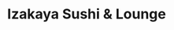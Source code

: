 ---
layout: place
title: Izakaya Sushi & Lounge
permalink: /new-york/brooklyn/izakaya-sushi-lounge.html
stateAbbr: NY
stateName: New York
cityName: Brooklyn
seo:
  type: restaurant
  links: https://www.izakayasushilounge.com/
place_id: ChIJ2z7-Y5RFwokRH1BRDyxe9vM
photos:
  - name: >-
      places/ChIJ2z7-Y5RFwokRH1BRDyxe9vM/photos/AeeoHcKbEYoO02CpLtf4CZF27kkyFyY_48i-tvseH1Avp0pvGC3Cf49L3Henr5Ng2f6ylbwXZ36vHWDBeII7MRFQMlIqMs9w-3iEjcNf1FH8ufc_UzsPwEK1q6okuGVPRgJSICHlX8zTVektkxZPKrkGYpUHiAn69WXJ2sNQsu1veuRarl5HNpDJMHDlI2QPROmmM05F4KYxfr59aEXfCMUXo2DVI5QEJqlPG_7j6cEjo3j7O1Ui0X_rJXC8DQ26lU96QvuuJsHBFmyrbzaWfJkkBIxUKfm4Aphu8HHpz1DuajvkRdCgQPV4w-2rlhT3reE7h_9cVIdgUcnCnBnzG5-4Vif-aFbxN_IlaV0KlLvqeaDNG8MSFYHjc0X5h20ibWyaJqaHw10T3phTXRmKX5DeK2lUPpNZ3eDVQlHkR4rpqZdIt2u0
    widthPx: 4032
    heightPx: 3024
    authorAttributions:
      - displayName: Derrick Aloys
        uri: https://maps.google.com/maps/contrib/106081975366718049720
        photoUri: >-
          https://lh3.googleusercontent.com/a-/ALV-UjVBVQ6L1AE-Eu0uTRsy8Uw3NS3qwdFKtSNGWd8ABSz20mNOvvBuPw=s100-p-k-no-mo
    flagContentUri: >-
      https://www.google.com/local/imagery/report/?cb_client=maps_api_places.places_api&image_key=!1e10!2sCIHM0ogKEICAgIDz35_rnAE&hl=en-US
    googleMapsUri: >-
      https://www.google.com/maps/place//data=!3m4!1e2!3m2!1sCIHM0ogKEICAgIDz35_rnAE!2e10!4m2!3m1!1s0x89c2459463fe3edb:0xf3f65e2c0f51501f
  - name: >-
      places/ChIJ2z7-Y5RFwokRH1BRDyxe9vM/photos/AeeoHcLG9Z_qFshN1kqbC4d4dOBcRMPSs7Wt2Kt1xmpmfgoWe1G8IFRXSXFH6VI1_T_z-z6_pO0FSDmJr83aa4KAdav6OuOlPnZabKvHoho_qCW_HwIyBezIImjB4vucHFqFS4wEZaBh75_SgjY0WwSqj1Om0SY-ltNddVsazZig2q7woQvxPZn6Aqb9f_OEDhmSeLwEh1cLq0u-b0dCVdihPl8Yl8pYmvs7KkzU-SijQYnug9tlZ_I2TgPNrhNiqBqhbL1Az02vR6SGt76-fnBPMKkZr1Y-YqSnZaFqQL0TmMpeeBkzpN8hHOhiYgQVBmNB3A1I_1k0SspmGJMT6aH_yH1ShG7LcPU6XxYzRDYdecFpqoRpLwzcdxShcUGoToxQvrRaJmxMak9fQXuGYRpNH388mzN3FLfPkpacbedOk_eG-lYs
    widthPx: 3600
    heightPx: 4800
    authorAttributions:
      - displayName: Sevinch Sadullaeva
        uri: https://maps.google.com/maps/contrib/107124579698985786648
        photoUri: >-
          https://lh3.googleusercontent.com/a/ACg8ocIdMYQ2z_DZnlaEtXyAENuBWwh9LIpN5rNN0abTlsQjLe_vUA=s100-p-k-no-mo
    flagContentUri: >-
      https://www.google.com/local/imagery/report/?cb_client=maps_api_places.places_api&image_key=!1e10!2sCIHM0ogKEICAgIDlgr2A3gE&hl=en-US
    googleMapsUri: >-
      https://www.google.com/maps/place//data=!3m4!1e2!3m2!1sCIHM0ogKEICAgIDlgr2A3gE!2e10!4m2!3m1!1s0x89c2459463fe3edb:0xf3f65e2c0f51501f
  - name: >-
      places/ChIJ2z7-Y5RFwokRH1BRDyxe9vM/photos/AeeoHcLeCnEXu81A6bfHr_a9v25oFDrT58WKSBGmu7Zfx0T93kxiJJMw46R7zti_EdzPjLlCGa_XdTJKx0zKDT3M3SFjBcptoRZhRNmCqvXVxsbzpIxiZW6ooObnRnZDZe78X_L4eDKFqevmy1kiO95zO_06-4kPzCg57K-SJ3YU0Dtpj4RD8OJetzEEM3mFPbO_eFUGUX47pQI-3KbU2qSAM0qiVW2VnB_T6Sb4WzosXaWzfCyOCjpvwmu9KcHkM8rPFXfsRhXQJa_GdddHVfCREZctZ7Rr1asdPU1QwY976-y55LiwuvH03vsOG5c4LjGfpjDNFHEdYcPPiaQtRYWAMUje7NMu2HXY66mErKzfqpjanntc0jRzPXn98-MVzTFdbVEeIQcUv9ziPgpdihfeVOM8gy43yjswuRGUq8NHSR2oTfmi
    widthPx: 4800
    heightPx: 3600
    authorAttributions:
      - displayName: Reyes D
        uri: https://maps.google.com/maps/contrib/104154702600192611838
        photoUri: >-
          https://lh3.googleusercontent.com/a/ACg8ocIEqKyi6ZouR4ikkTmFb8CucQD3ME4g8Q9vg5quBFOzn9CXmA=s100-p-k-no-mo
    flagContentUri: >-
      https://www.google.com/local/imagery/report/?cb_client=maps_api_places.places_api&image_key=!1e10!2sCIHM0ogKEICAgMDIuPW1iQE&hl=en-US
    googleMapsUri: >-
      https://www.google.com/maps/place//data=!3m4!1e2!3m2!1sCIHM0ogKEICAgMDIuPW1iQE!2e10!4m2!3m1!1s0x89c2459463fe3edb:0xf3f65e2c0f51501f
  - name: >-
      places/ChIJ2z7-Y5RFwokRH1BRDyxe9vM/photos/AeeoHcLvfxX5WIXY2Db2JUqBbUW1OyYQL1XL-kNKN76vPNytbI5plgmylN0V_-giVArFSiRBi4XSLevkKL87QXCB9C0KW2NgM6g8nrXgCmVNbe_owEx1tbpoVuh9-Coy6AiJhfEuS7gJLbcJ-WPPb0guvPNEqypnrGoZdvTUPgPY9lMG4XQbtC1A1taLbuOBEaqODokj2IBaQW0MPWG7_PsZ8wOchtypGWSReCzQP0LuiIT9gnnc7OtI8vtYJkncQWE79YpI4OlFuz5fz3vrgfFjYOze3B79uxdzVMQ2ShbJ9OeD9kFM9G-ceapIFlNku01zJuzsGK_kRbV5ORIVSd0XpsXw8VYVkpweH5M_iI4sf3f4g4K_sBq647vdVxhJN9-MeKWtLBj9Ax9jJkWgTl1wyQHdVyy65lHhzbU9GDpNDe-cow
    widthPx: 4032
    heightPx: 3024
    authorAttributions:
      - displayName: Aaron Tech for Megamax
        uri: https://maps.google.com/maps/contrib/104910291896173019714
        photoUri: >-
          https://lh3.googleusercontent.com/a-/ALV-UjUTf-5xuSl0hvPnSoyTwOSKcnxoM0f7hKNkfisdUMTsrMtTRwpJ=s100-p-k-no-mo
    flagContentUri: >-
      https://www.google.com/local/imagery/report/?cb_client=maps_api_places.places_api&image_key=!1e10!2sCIHM0ogKEICAgICjnsLRMg&hl=en-US
    googleMapsUri: >-
      https://www.google.com/maps/place//data=!3m4!1e2!3m2!1sCIHM0ogKEICAgICjnsLRMg!2e10!4m2!3m1!1s0x89c2459463fe3edb:0xf3f65e2c0f51501f
  - name: >-
      places/ChIJ2z7-Y5RFwokRH1BRDyxe9vM/photos/AeeoHcIu0ttRz6d82JLueMQNPYRMBiRBE72GQ2gYSBJ1SIx-7RTa03X7ZgY851j4zrECwx5w4PYkrfvb8wfucHfAPLMLTkECJzPA1kxo2yNnWnRb3etRUd8dRWs5xObTmqmTjPHCX40U841eSUXrKMhIqQt1ushst7JyjKnndWTzH3AnWXcTJ_ZSGG_IP3iTsY2WRdVPgXNAIIBNu5aqSPyFNL7lq9pW9o0PbPs7glt8NATAiZSUV-XRESL60C5ijrrPHUIBK15TaYMrUiT0bnpMD9kNouxgWoXTMfP14tJAWrpAP2plLm1a3qqJCNUBT6rtwkQnNjJWx6_Arsk3eSaP1fR04SQmwVvYc3RSwwGqHitHSqYU2Z2zMcA8lsmZfzhOSiUDS3yFMu0OXIn0QY7ltjyUh1qMUmMk58DkhiMIcj4
    widthPx: 2876
    heightPx: 1978
    authorAttributions:
      - displayName: Samantha Jiang
        uri: https://maps.google.com/maps/contrib/110474066970328538852
        photoUri: >-
          https://lh3.googleusercontent.com/a/ACg8ocIEq2rgJOi_eawCkI2CqRTS1GakWGJefyybDTI4TiJeLCmvqQ=s100-p-k-no-mo
    flagContentUri: >-
      https://www.google.com/local/imagery/report/?cb_client=maps_api_places.places_api&image_key=!1e10!2sCIHM0ogKEICAgICLqpbtRw&hl=en-US
    googleMapsUri: >-
      https://www.google.com/maps/place//data=!3m4!1e2!3m2!1sCIHM0ogKEICAgICLqpbtRw!2e10!4m2!3m1!1s0x89c2459463fe3edb:0xf3f65e2c0f51501f
  - name: >-
      places/ChIJ2z7-Y5RFwokRH1BRDyxe9vM/photos/AeeoHcI-tuwTj7gSg-IaTksEmMvrm_f6y63rgZHKRFm5qS-4zjsGhXf3Ov4kMBWszY3B4rV2DxdF94e29abV5dEOuVdLDeA1uTQMcbRYL5qQi6i8dU-oy4E4P9-4vzZc-Y1s2oEVQ-3Hm-JKGHnB9iur3ULcJO2gdzT67Bmak-1GFoXfRAw75uQbXh-1BSIA6-W9TM-II6JaNKNqp7FB2PlAs-Q95QEdg_Gr5oS6UTyNHcJOqUmS7u4Bvz8zDOln7ThyZ3DX7JuWsdVQxKHFbrigPRlA2C8RRquUaUEshpVbHu7KGgjaUKc-0Fc1ios2YAnvB9lo7KRdsFsA6w93cD-HUaGZiRR14isQ8B2e1Hb3-_ZOSHOFn7F4OBgqT5LAJPM0nIybHmEEbZtuyiQfuy7OFWGZXIolXJ4zx4zMk-u4DN72uQ
    widthPx: 3024
    heightPx: 4032
    authorAttributions:
      - displayName: Donna Love
        uri: https://maps.google.com/maps/contrib/101426583248598756069
        photoUri: >-
          https://lh3.googleusercontent.com/a-/ALV-UjUPfCwPWhJkjunpBhMLf9bI1vgDigpfBeTJ98WuBFBYu4lzgAA=s100-p-k-no-mo
    flagContentUri: >-
      https://www.google.com/local/imagery/report/?cb_client=maps_api_places.places_api&image_key=!1e10!2sCIHM0ogKEICAgMDInKiCZg&hl=en-US
    googleMapsUri: >-
      https://www.google.com/maps/place//data=!3m4!1e2!3m2!1sCIHM0ogKEICAgMDInKiCZg!2e10!4m2!3m1!1s0x89c2459463fe3edb:0xf3f65e2c0f51501f
  - name: >-
      places/ChIJ2z7-Y5RFwokRH1BRDyxe9vM/photos/AeeoHcIMQgzPvpHxSKo3OZbl8gRAi0kvmzCBek6PIwN0jTy95zydhprBJOyrN5WBAuVCbx5y2P5J_veuzyxRG5H-b3eiOYnHrgDqlj4of5yLrQhiZgrWR39lBcm-H-uPpJ0bgwjWf2FEOoyXcXA5ZZLwnyE2dRYbGuxOKmRGL_C6xIIvMo8uH6Rw_wT3XSoP4_RrK0312eK09GllMJFo9rpv1RMPzQXLOspYsBGH_fVadryG3LTwYI1gliBMVUath6a4irUBsWZrC0_yPn2r9BPmJ8llqkZ5VM6l74GgPRntwvoB2lWP_qISyoJE28QIbiB1LAVRCp6Yupo5V8mmh-HiX4mt79vGBrVyA14RoH7vCZRIhM9GoBaAjMgDubkNTNWE_Z85CE0AcerlXPjy-cpQAtd1npN_cL8ave2Y0pLGb0ITU2hh
    widthPx: 3600
    heightPx: 4800
    authorAttributions:
      - displayName: Irina D
        uri: https://maps.google.com/maps/contrib/107723526401556092286
        photoUri: >-
          https://lh3.googleusercontent.com/a-/ALV-UjXi_WevFtMj0hVEJMQtEXBwRCpinN5QxDLhFNtJzWldsF7p_dg_=s100-p-k-no-mo
    flagContentUri: >-
      https://www.google.com/local/imagery/report/?cb_client=maps_api_places.places_api&image_key=!1e10!2sCIHM0ogKEICAgIDHksKdtAE&hl=en-US
    googleMapsUri: >-
      https://www.google.com/maps/place//data=!3m4!1e2!3m2!1sCIHM0ogKEICAgIDHksKdtAE!2e10!4m2!3m1!1s0x89c2459463fe3edb:0xf3f65e2c0f51501f
  - name: >-
      places/ChIJ2z7-Y5RFwokRH1BRDyxe9vM/photos/AeeoHcJhslpSP9G4ZUq5NG7-xpGrvVSwjojF8XET-ymj4JK8sPjCl1OxVtvHrVHXkaCU2Z3n_aEPx-Z3wacbffMkbmM3uWJj6JUUPKodHnP893IcMf0SX5wl2lkVjUO-cc8YD8cVPHDB7TtkRGQth_n_10Z_BsQbHVBn8UpHj1S83wB7rC7Z9lfbA-vYIoKlwZZs9aXqP9ygGf2do7P4RmBRtn4jzpXzkKdpMcCwi7soCsZ4PKVbOnI70EmAxG2unrhTi-W_OrGAw5WT9vc6lHfh3JD0Sqy1gbjdBN61rwvFJ6c1gvs16ojLd9Rp1yludThzs53p7Ir0G5Mu8W0j7B2CPFbyWCsoSgfh__2yytF9Friq22fboFSgzOML4Y7Jb7oD0frMkninkaoIAcJDBZVPN3Bo8mnWJeCemuGtFQJfcfypmBk
    widthPx: 3600
    heightPx: 4800
    authorAttributions:
      - displayName: ansen wang
        uri: https://maps.google.com/maps/contrib/105571344530045596872
        photoUri: >-
          https://lh3.googleusercontent.com/a/ACg8ocL8bKO1pxYKCYMrs5wSzgUg6oCv8bPNPmJai9E1nVNhjAyTLA=s100-p-k-no-mo
    flagContentUri: >-
      https://www.google.com/local/imagery/report/?cb_client=maps_api_places.places_api&image_key=!1e10!2sCIHM0ogKEICAgIDlnufz3QE&hl=en-US
    googleMapsUri: >-
      https://www.google.com/maps/place//data=!3m4!1e2!3m2!1sCIHM0ogKEICAgIDlnufz3QE!2e10!4m2!3m1!1s0x89c2459463fe3edb:0xf3f65e2c0f51501f
  - name: >-
      places/ChIJ2z7-Y5RFwokRH1BRDyxe9vM/photos/AeeoHcJcd9RLvMl3eOquMx0HsXOVVDfjQUCbWLlB8GBbBRD7MWKcSkVxcPiQMzAdGl7p2zxGCipRFUIhNp2Ewqp5zoBlTlWDneiJrCStQ7R8gxaJGRRVmAEXAXEBSWr_LRAIzJ3TQvHU0B0SMYkwnhXwdHuna-_4Jmvbh46fnvJRNQSIaECIFiUXY_Qrbg9d1DMZz-eVwz4EGWK7UzpAc6TXjR-0pMEUPVTwetbkbKKTZR7AD4-li4glHva7df7ln0fQPOb8J7FqNlFVYmFHx2xOFtkoOqBV2Jy2fyc8EtUi5UV2GYHu0gUjsh4nsnI7P0VGdlbsWLz6th9vHg5Tn4fzqsps8v6rMqgl6M7xxcsy4f0HCpvKLiEVOST570WKYr2uWhCKdsz8KRLykJ1hYpy7jzgs8kyRh2gMMpqjQi1CaLEgUFXe
    widthPx: 4000
    heightPx: 3000
    authorAttributions:
      - displayName: Travel Lover
        uri: https://maps.google.com/maps/contrib/114050496767521196450
        photoUri: >-
          https://lh3.googleusercontent.com/a-/ALV-UjUuvC9EXb-c8YvgQ-jL7Xl4HkG6V_eXmBI0BiS09zTQp8XkvoQS=s100-p-k-no-mo
    flagContentUri: >-
      https://www.google.com/local/imagery/report/?cb_client=maps_api_places.places_api&image_key=!1e10!2sCIHM0ogKEICAgIDDkYSu1AE&hl=en-US
    googleMapsUri: >-
      https://www.google.com/maps/place//data=!3m4!1e2!3m2!1sCIHM0ogKEICAgIDDkYSu1AE!2e10!4m2!3m1!1s0x89c2459463fe3edb:0xf3f65e2c0f51501f
  - name: >-
      places/ChIJ2z7-Y5RFwokRH1BRDyxe9vM/photos/AeeoHcITw2bpwr1QbGlC64LFkoMeGXmRo7HAhuVwTWLQH2GI28vKbhXioTbHoEsookuKVW3F2WAF-XE2nBDCE46ddV89U5wMmUbPGQ-Juax7uGqe-CV7PAa9oVpLyymQzFmc7bmzvgJfqL4czBqynV72S_IBXPqhelDtnQFeOJCmp5S9pbqQBjVzCLbx93l_dRxcNYZnuPnYuOkkbN7ha_7juiVECZV8uY5r9g3jemEILbGWzdW4SUiR-i2JQB_IOSfPlKkaHUUaRjfP26_HXTfT5ggavCk_-kgCWSlhtdT2LdoyBmtkpgaNURDgXs9JlR_x1ZhNXBxOvgJlIwPgrf4Ex999JF0-miONAdhyNoUpci7s3axsplnpnmfBarXMC8GvXnXSqB3y5AxMfaeBYYkfZMx8GRW-BHGMs8AV5ewEsULLhw
    widthPx: 3024
    heightPx: 4032
    authorAttributions:
      - displayName: Derrick Aloys
        uri: https://maps.google.com/maps/contrib/106081975366718049720
        photoUri: >-
          https://lh3.googleusercontent.com/a-/ALV-UjVBVQ6L1AE-Eu0uTRsy8Uw3NS3qwdFKtSNGWd8ABSz20mNOvvBuPw=s100-p-k-no-mo
    flagContentUri: >-
      https://www.google.com/local/imagery/report/?cb_client=maps_api_places.places_api&image_key=!1e10!2sCIHM0ogKEICAgIDz35-XfQ&hl=en-US
    googleMapsUri: >-
      https://www.google.com/maps/place//data=!3m4!1e2!3m2!1sCIHM0ogKEICAgIDz35-XfQ!2e10!4m2!3m1!1s0x89c2459463fe3edb:0xf3f65e2c0f51501f
address: 1629 Sheepshead Bay Rd, Brooklyn, NY 11235, USA
street: 1629 Sheepshead Bay Rd
city: Brooklyn
state: NY
zip: '11235'
country: USA
neighborhood: Sheepshead Bay
latitude: '40.587037'
longitude: '-73.952337'
accessibility_options:
  wheelchairAccessibleEntrance: true
  wheelchairAccessibleRestroom: true
business_status: OPERATIONAL
name: Izakaya Sushi & Lounge
google_maps_links:
  directionsUri: >-
    https://www.google.com/maps/dir//''/data=!4m7!4m6!1m1!4e2!1m2!1m1!1s0x89c2459463fe3edb:0xf3f65e2c0f51501f!3e0
  placeUri: https://maps.google.com/?cid=17579341738815868959
  writeAReviewUri: >-
    https://www.google.com/maps/place//data=!4m3!3m2!1s0x89c2459463fe3edb:0xf3f65e2c0f51501f!12e1
  reviewsUri: >-
    https://www.google.com/maps/place//data=!4m4!3m3!1s0x89c2459463fe3edb:0xf3f65e2c0f51501f!9m1!1b1
  photosUri: >-
    https://www.google.com/maps/place//data=!4m3!3m2!1s0x89c2459463fe3edb:0xf3f65e2c0f51501f!10e5
primary_type: Japanese Restaurant
opening_hours:
  regular: null
  current: null
secondary_opening_hours:
  regular:
    weekdayDescriptions: null
    type: null
  current:
    weekdayDescriptions: null
    type: null
phone: (718) 683-9991
price_level: PRICE_LEVEL_MODERATE
price_range: $30 &ndash; $50
rating: '4.4'
rating_count: 0
website: https://www.izakayasushilounge.com/
description: >-
  Experience Izakaya Sushi & Lounge in Brooklyn, NY$$$Izakaya Sushi & Lounge in
  Brooklyn, NY, stands out as a welcoming Japanese restaurant known for its
  fresh, high-quality dishes that highlight authentic flavors. This spot offers
  a variety of raw specialties and small plates, perfect for enjoying during
  happy hour or a relaxed meal, making it a great choice for those seeking sushi
  restaurants near me. The atmosphere combines cozy vibes with accessible
  features like wheelchair-friendly entrances, enhancing the overall dining
  experience. Patrons can savor moderately priced options that include pure,
  expertly prepared seafood and creative appetizers, appealing to anyone
  exploring Japanese places near me. With its focus on quality ingredients and a
  lively yet intimate setting, it's an ideal destination for top-rated sushi
  enthusiasts.
generative_summary: >-
  Experience Izakaya Sushi & Lounge in Brooklyn, NY$$$Izakaya Sushi & Lounge in
  Brooklyn, NY, stands out as a welcoming Japanese restaurant known for its
  fresh, high-quality dishes that highlight authentic flavors. This spot offers
  a variety of raw specialties and small plates, perfect for enjoying during
  happy hour or a relaxed meal, making it a great choice for those seeking sushi
  restaurants near me. The atmosphere combines cozy vibes with accessible
  features like wheelchair-friendly entrances, enhancing the overall dining
  experience. Patrons can savor moderately priced options that include pure,
  expertly prepared seafood and creative appetizers, appealing to anyone
  exploring Japanese places near me. With its focus on quality ingredients and a
  lively yet intimate setting, it's an ideal destination for top-rated sushi
  enthusiasts.
generative_disclosure: Summarized by AI using the Grok-3-Mini model.
reviews:
  - name: >-
      places/ChIJ2z7-Y5RFwokRH1BRDyxe9vM/reviews/ChdDSUhNMG9nS0VJQ0FnTUN3X2UtS213RRAB
    relativePublishTimeDescription: 3 weeks ago
    rating: 5
    text:
      text: >-
        This restaurant offers a wonderful ambiance and lovely lighting. The
        food was exceptional, especially the fresh sushi.  A delightful bonus -
        they offer oysters at a very reasonable price- ONE DOLLAR! I would
        happily return.
      languageCode: en
    originalText:
      text: >-
        This restaurant offers a wonderful ambiance and lovely lighting. The
        food was exceptional, especially the fresh sushi.  A delightful bonus -
        they offer oysters at a very reasonable price- ONE DOLLAR! I would
        happily return.
      languageCode: en
    authorAttribution:
      displayName: Helen
      uri: https://www.google.com/maps/contrib/102619836012973048806/reviews
      photoUri: >-
        https://lh3.googleusercontent.com/a/ACg8ocJwCR5VJdo8JEBYA2FPjqDwpesokQBMvhf8WeQimEBsmev0mkKk=s128-c0x00000000-cc-rp-mo
    publishTime: '2025-03-20T18:42:19.511277Z'
    flagContentUri: >-
      https://www.google.com/local/review/rap/report?postId=ChdDSUhNMG9nS0VJQ0FnTUN3X2UtS213RRAB&d=17924085&t=1
    googleMapsUri: >-
      https://www.google.com/maps/reviews/data=!4m6!14m5!1m4!2m3!1sChdDSUhNMG9nS0VJQ0FnTUN3X2UtS213RRAB!2m1!1s0x89c2459463fe3edb:0xf3f65e2c0f51501f
  - name: >-
      places/ChIJ2z7-Y5RFwokRH1BRDyxe9vM/reviews/ChZDSUhNMG9nS0VJQ0FnTURJdVBXMWNREAE
    relativePublishTimeDescription: in the last week
    rating: 5
    text:
      text: >-
        I came here Sunday night with my best friend for the first time, the
        food was delicious we had 2 fried oyster they were amazing… then we had
        a couple entrees they were  fantastic… I recommend this places their
        food is delicious and the services is amazing…
      languageCode: en
    originalText:
      text: >-
        I came here Sunday night with my best friend for the first time, the
        food was delicious we had 2 fried oyster they were amazing… then we had
        a couple entrees they were  fantastic… I recommend this places their
        food is delicious and the services is amazing…
      languageCode: en
    authorAttribution:
      displayName: Reyes D
      uri: https://www.google.com/maps/contrib/104154702600192611838/reviews
      photoUri: >-
        https://lh3.googleusercontent.com/a/ACg8ocIEqKyi6ZouR4ikkTmFb8CucQD3ME4g8Q9vg5quBFOzn9CXmA=s128-c0x00000000-cc-rp-mo
    publishTime: '2025-04-07T00:05:46.274317Z'
    flagContentUri: >-
      https://www.google.com/local/review/rap/report?postId=ChZDSUhNMG9nS0VJQ0FnTURJdVBXMWNREAE&d=17924085&t=1
    googleMapsUri: >-
      https://www.google.com/maps/reviews/data=!4m6!14m5!1m4!2m3!1sChZDSUhNMG9nS0VJQ0FnTURJdVBXMWNREAE!2m1!1s0x89c2459463fe3edb:0xf3f65e2c0f51501f
  - name: >-
      places/ChIJ2z7-Y5RFwokRH1BRDyxe9vM/reviews/ChZDSUhNMG9nS0VJQ0FnTUN3akkyNEd3EAE
    relativePublishTimeDescription: 3 weeks ago
    rating: 5
    text:
      text: >-
        This place became one of our go to spots here in the sheepshead bay
        area. One day we stumbled upon this place looking for something new, and
        we came here to Izakaya and fell in love every since. Been here 7 times
        in the last couple of months 🙌🏽. Best appetizer, is the Fried Oysters,
        sushi is great, all entrees are great! I recommend King of the Sea &
        Surf & Turf.
      languageCode: en
    originalText:
      text: >-
        This place became one of our go to spots here in the sheepshead bay
        area. One day we stumbled upon this place looking for something new, and
        we came here to Izakaya and fell in love every since. Been here 7 times
        in the last couple of months 🙌🏽. Best appetizer, is the Fried Oysters,
        sushi is great, all entrees are great! I recommend King of the Sea &
        Surf & Turf.
      languageCode: en
    authorAttribution:
      displayName: Aaron S
      uri: https://www.google.com/maps/contrib/118342685480297853058/reviews
      photoUri: >-
        https://lh3.googleusercontent.com/a-/ALV-UjXo2mrQkLzT0O0yFaEJrQPwcCtKytAlwtoHzBOi80jY4JzQZOn6=s128-c0x00000000-cc-rp-mo-ba2
    publishTime: '2025-03-17T01:47:59.279570Z'
    flagContentUri: >-
      https://www.google.com/local/review/rap/report?postId=ChZDSUhNMG9nS0VJQ0FnTUN3akkyNEd3EAE&d=17924085&t=1
    googleMapsUri: >-
      https://www.google.com/maps/reviews/data=!4m6!14m5!1m4!2m3!1sChZDSUhNMG9nS0VJQ0FnTUN3akkyNEd3EAE!2m1!1s0x89c2459463fe3edb:0xf3f65e2c0f51501f
  - name: >-
      places/ChIJ2z7-Y5RFwokRH1BRDyxe9vM/reviews/ChZDSUhNMG9nS0VJQ0FnTURJNklfTkZnEAE
    relativePublishTimeDescription: a week ago
    rating: 5
    text:
      text: >-
        This is probably one of the best sushi restaurants i’ve ever had. We
        order from here at least once a week. we get everything from sushi to
        the apps. We get the oysters in person and they are delicious.
        Definitely recommend. It’s hard to find good sushi like genuinely good
        sushi in brooklyn and this blows it out of the water.


        The sushi is always fresh and the other rolls that are special rolls
        like R-man roll and the Ecstacy roll are incredible and the sashimi is
        delicious as well. Highly highly recommend!
      languageCode: en
    originalText:
      text: >-
        This is probably one of the best sushi restaurants i’ve ever had. We
        order from here at least once a week. we get everything from sushi to
        the apps. We get the oysters in person and they are delicious.
        Definitely recommend. It’s hard to find good sushi like genuinely good
        sushi in brooklyn and this blows it out of the water.


        The sushi is always fresh and the other rolls that are special rolls
        like R-man roll and the Ecstacy roll are incredible and the sashimi is
        delicious as well. Highly highly recommend!
      languageCode: en
    authorAttribution:
      displayName: Matthew Stolyarskis
      uri: https://www.google.com/maps/contrib/111412171107064684046/reviews
      photoUri: >-
        https://lh3.googleusercontent.com/a-/ALV-UjXoNpLGQm0pJ9-sH37BLJLnk0zsb95rHBsoO2DpZtbDFNjY4N8=s128-c0x00000000-cc-rp-mo
    publishTime: '2025-04-06T19:21:25.819978Z'
    flagContentUri: >-
      https://www.google.com/local/review/rap/report?postId=ChZDSUhNMG9nS0VJQ0FnTURJNklfTkZnEAE&d=17924085&t=1
    googleMapsUri: >-
      https://www.google.com/maps/reviews/data=!4m6!14m5!1m4!2m3!1sChZDSUhNMG9nS0VJQ0FnTURJNklfTkZnEAE!2m1!1s0x89c2459463fe3edb:0xf3f65e2c0f51501f
  - name: >-
      places/ChIJ2z7-Y5RFwokRH1BRDyxe9vM/reviews/ChZDSUhNMG9nS0VJQ0FnSURIOHMzWUhREAE
    relativePublishTimeDescription: 6 months ago
    rating: 5
    text:
      text: >-
        This place is pretty good, all of my friends keep telling me it’s great
        one and finally I’ve found time to go.

        Service is very nice, everyone always asking if we need something.

        Food is nice, fresh and looks great.

        We eat a lot 😂

        And prices is good. Better than some of the nearby sushi places.

        I will recommend this place for sure.

        Thank you.
      languageCode: en
    originalText:
      text: >-
        This place is pretty good, all of my friends keep telling me it’s great
        one and finally I’ve found time to go.

        Service is very nice, everyone always asking if we need something.

        Food is nice, fresh and looks great.

        We eat a lot 😂

        And prices is good. Better than some of the nearby sushi places.

        I will recommend this place for sure.

        Thank you.
      languageCode: en
    authorAttribution:
      displayName: Alona Malynska
      uri: https://www.google.com/maps/contrib/107214921857966800177/reviews
      photoUri: >-
        https://lh3.googleusercontent.com/a-/ALV-UjUSuMZGnyGyc5AgAus2rTaOqdl8RvkYB0pidmEVhrTHGPdcgx8wCQ=s128-c0x00000000-cc-rp-mo-ba6
    publishTime: '2024-09-19T13:59:35.577768Z'
    flagContentUri: >-
      https://www.google.com/local/review/rap/report?postId=ChZDSUhNMG9nS0VJQ0FnSURIOHMzWUhREAE&d=17924085&t=1
    googleMapsUri: >-
      https://www.google.com/maps/reviews/data=!4m6!14m5!1m4!2m3!1sChZDSUhNMG9nS0VJQ0FnSURIOHMzWUhREAE!2m1!1s0x89c2459463fe3edb:0xf3f65e2c0f51501f
review_summary: >-
  Highlights from Customer Feedback$$$Visitors often praise the fresh and
  flavorful sushi at this spot, noting it as a standout option among sushi
  places near me for its consistently high quality and variety. Many appreciate
  the delicious appetizers, like the fried oysters, which add a fun twist to the
  menu and keep things affordable without skimping on taste. The service comes
  across as friendly and attentive, creating a welcoming vibe that makes dining
  out feel effortless and enjoyable. Overall, folks highlight the great value
  and satisfying entrees, making it a reliable go-to for groups or casual nights
  out. While opinions are overwhelmingly positive, the consensus is that this
  place delivers a solid experience for anyone craving the best sushi near me.
review_disclosure: Summarized by AI using the Grok-3-Mini model.
parking_options:
  paidParkingLot: true
  freeStreetParking: true
  paidStreetParking: true
payment_options:
  acceptsCreditCards: true
  acceptsDebitCards: true
  acceptsCashOnly: false
  acceptsNfc: true
allow_dogs: null
curbside_pickup: false
delivery: true
dine_in: true
good_for_children: true
good_for_groups: true
good_for_sports: true
live_music: false
menu_for_children: true
outdoor_seating: null
reservable: true
restroom: true
serves_beer: true
serves_breakfast: null
serves_brunch: true
serves_cocktails: true
serves_coffee: true
serves_dinner: true
serves_dessert: true
serves_lunch: true
serves_vegetarian_food: true
serves_wine: true
takeout: true
update_category: pro
places_description: null

---